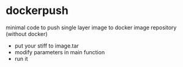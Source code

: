 # dockerpush
minimal code to push single layer image to docker image repository (without docker)

- put your stiff to image.tar
- modify parameters in main function
- run it
